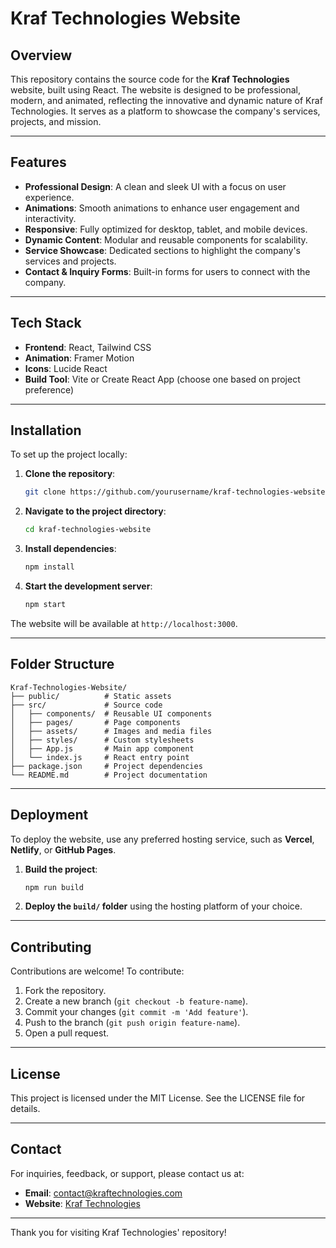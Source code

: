 # Kraf Technologies Website

## Overview
This repository contains the source code for the **Kraf Technologies** website, built using React. The website is designed to be professional, modern, and animated, reflecting the innovative and dynamic nature of Kraf Technologies. It serves as a platform to showcase the company's services, projects, and mission.

---

## Features
- **Professional Design**: A clean and sleek UI with a focus on user experience.
- **Animations**: Smooth animations to enhance user engagement and interactivity.
- **Responsive**: Fully optimized for desktop, tablet, and mobile devices.
- **Dynamic Content**: Modular and reusable components for scalability.
- **Service Showcase**: Dedicated sections to highlight the company's services and projects.
- **Contact & Inquiry Forms**: Built-in forms for users to connect with the company.

---

## Tech Stack
- **Frontend**: React, Tailwind CSS
- **Animation**: Framer Motion
- **Icons**: Lucide React
- **Build Tool**: Vite or Create React App (choose one based on project preference)

---

## Installation
To set up the project locally:

1. **Clone the repository**:
   ```bash
   git clone https://github.com/yourusername/kraf-technologies-website.git
   ```

2. **Navigate to the project directory**:
   ```bash
   cd kraf-technologies-website
   ```

3. **Install dependencies**:
   ```bash
   npm install
   ```

4. **Start the development server**:
   ```bash
   npm start
   ```

The website will be available at `http://localhost:3000`.

---

## Folder Structure
```
Kraf-Technologies-Website/
├── public/          # Static assets
├── src/             # Source code
│   ├── components/  # Reusable UI components
│   ├── pages/       # Page components
│   ├── assets/      # Images and media files
│   ├── styles/      # Custom stylesheets
│   ├── App.js       # Main app component
│   └── index.js     # React entry point
├── package.json     # Project dependencies
└── README.md        # Project documentation
```

---

## Deployment
To deploy the website, use any preferred hosting service, such as **Vercel**, **Netlify**, or **GitHub Pages**.

1. **Build the project**:
   ```bash
   npm run build
   ```

2. **Deploy the `build/` folder** using the hosting platform of your choice.

---

## Contributing
Contributions are welcome! To contribute:
1. Fork the repository.
2. Create a new branch (`git checkout -b feature-name`).
3. Commit your changes (`git commit -m 'Add feature'`).
4. Push to the branch (`git push origin feature-name`).
5. Open a pull request.

---

## License
This project is licensed under the MIT License. See the LICENSE file for details.

---

## Contact
For inquiries, feedback, or support, please contact us at:
- **Email**: contact@kraftechnologies.com
- **Website**: [Kraf Technologies](https://kraftechnologies.com)

---

Thank you for visiting Kraf Technologies' repository!
